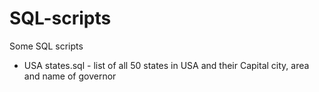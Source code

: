 # SQL-scripts
Some SQL scripts

- USA states.sql - list of all 50 states in USA and their Capital city, area and name of governor
